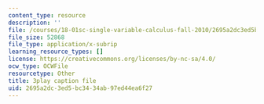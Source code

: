 ```yaml
---
content_type: resource
description: ''
file: /courses/18-01sc-single-variable-calculus-fall-2010/2695a2dc3ed5bc3434ab97ed44ea6f27_60VGKnYBpbg.srt
file_size: 52868
file_type: application/x-subrip
learning_resource_types: []
license: https://creativecommons.org/licenses/by-nc-sa/4.0/
ocw_type: OCWFile
resourcetype: Other
title: 3play caption file
uid: 2695a2dc-3ed5-bc34-34ab-97ed44ea6f27
---
```

